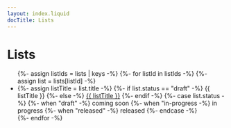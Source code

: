 ```yaml
---
layout: index.liquid
docTitle: Lists
---
```


# Lists

<ul class="list list--no-style">
{%- assign listIds = lists | keys -%}
{%- for listId in listIds -%}
{%- assign list = lists[listId] -%}
    <li class="list__item">
        {%- assign listTitle = list.title -%}
        {%- if list.status == "draft" -%}
        {{ listTitle }} 
        {%- else -%}
        <a href="{{ listId | slugify }}/">{{ listTitle }}</a> 
        {%- endif -%}
        {%- case list.status -%}
            {%- when "draft" -%}
                <span class="badge badge--draft">coming soon</span>
            {%- when "in-progress -%}
                <span class="badge badge--in-progress">in progress</span>
            {%- when "released" -%}
                <span class="badge badge--released">released</span>
        {%- endcase -%}
    </li>
{%- endfor -%}
</ul>
